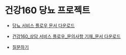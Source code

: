 # 건강160 당뇨 프로젝트

 - [당뇨 서비스 플로우 문서 다운로드](https://github.com/ya-chae/H160/raw/master/01%20%EA%B8%B0%ED%9A%8D/%5B%EA%B1%B4%EA%B0%95160%5D%EB%8B%B9%EB%87%A8_Service%20Flow.pptx)

 - [건강160_상담 서비스 플로우_문의사항 기재_문서 다운로드](https://github.com/ya-chae/H160/raw/master/01%20%EA%B8%B0%ED%9A%8D/03.%20%EC%83%81%EB%8B%B4%20%EC%84%9C%EB%B9%84%EC%8A%A4%20Flow_%E5%81%A5%E5%BA%B7160_%EC%83%81%EB%8B%B4%20%EC%84%9C%EB%B9%84%EC%8A%A4%20Flow_2019029.pptx)
 
 - [질문하기](https://github.com/ya-chae/H160/issues/new)
 
 
